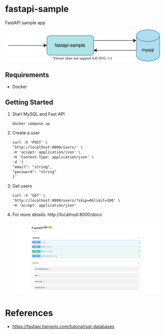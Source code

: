 # fastapi-sample

FastAPI sample app

![](docs/diagram.drawio.svg)

## Requirements

- Docker

## Getting Started

1. Start MySQL and Fast API
    ```
    docker compose up
    ```

1. Create a user

    ```
    curl -X 'POST' \
    'http://localhost:8000/users/' \
    -H 'accept: application/json' \
    -H 'Content-Type: application/json' \
    -d '{
    "email": "string",
    "password": "string"
    }'
    ```

1. Get users

    ```
    curl -X 'GET' \
    'http://localhost:8000/users/?skip=0&limit=100' \
    -H 'accept: application/json'
    ```

1. For more details: http://localhost:8000/docs

    ![](docs/fast-api.png)

# References
- https://fastapi.tiangolo.com/tutorial/sql-databases

